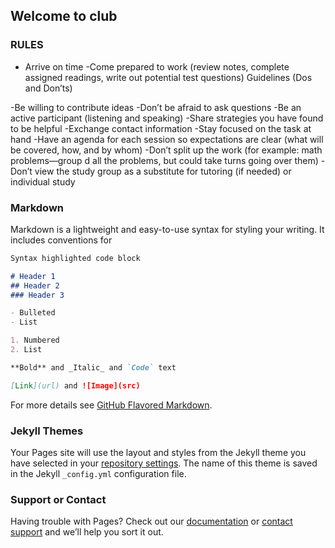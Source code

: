 ## Welcome to club

### RULES

- Arrive on time
-Come prepared to work (review notes, complete assigned readings, write out potential
test questions) Guidelines (Dos and Don’ts)

-Be willing to contribute ideas
-Don’t be afraid to ask questions
-Be an active participant (listening and speaking)
-Share strategies you have found to be helpful
-Exchange contact information
-Stay focused on the task at hand
-Have an agenda for each session so expectations are clear (what will be covered, how,
and by whom)
-Don’t split up the work (for example: math problems—group d
all the problems, but could take turns going over them)
-Don’t view the study group as a substitute for tutoring (if needed) or individual study
 



### Markdown

Markdown is a lightweight and easy-to-use syntax for styling your writing. It includes conventions for

```markdown
Syntax highlighted code block

# Header 1
## Header 2
### Header 3

- Bulleted
- List

1. Numbered
2. List

**Bold** and _Italic_ and `Code` text

[Link](url) and ![Image](src)
```

For more details see [GitHub Flavored Markdown](https://guides.github.com/features/mastering-markdown/).

### Jekyll Themes

Your Pages site will use the layout and styles from the Jekyll theme you have selected in your [repository settings](https://github.com/foysal00100/school/settings). The name of this theme is saved in the Jekyll `_config.yml` configuration file.

### Support or Contact

Having trouble with Pages? Check out our [documentation](https://docs.github.com/categories/github-pages-basics/) or [contact support](https://support.github.com/contact) and we’ll help you sort it out.
